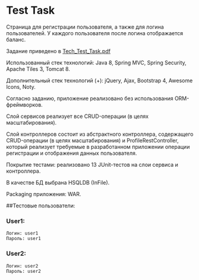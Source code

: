 # Test Task
Страница для регистрации пользователя, а также для логина пользователей. У каждого пользователя после логина отображается баланс.

Задание приведено в [Tech_Test_Task.pdf](PlatformaOFD_Test_Task.pdf)

Использованный стек технологий: Java 8, Spring MVC, Spring Security, Apache Tiles 3, Tomcat 8.

Дополнительный стек технологий (+): jQuery, Ajax, Bootstrap 4, Awesome Icons, Noty.

Согласно заданию, приложение реализовано без использования ORM-фреймворков.

Слой сервисов реализует все CRUD-операции (в целях масштабирования).

Слой контроллеров состоит из абстрактного контроллера, содержащего CRUD-операции (в целях масштабирования) и ProfileRestController, который реализует требуемые в разработанном приложении операции регистрации и отображения данных пользователя.

Покрытие тестами: реализовано 13 JUnit-тестов на слои сервиса и контроллера.

В качестве БД выбрана HSQLDB (InFile).

Packaging приложения: WAR.

##Тестовые пользователи:

### User1:

    Логин: user1
    Пароль: user1

### User2:

    Логин: user2
    Пароль: user2
